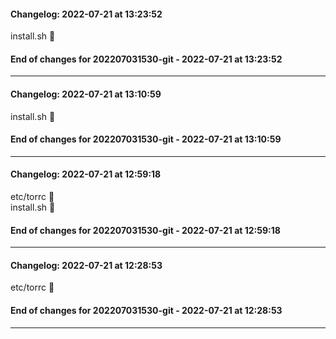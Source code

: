 #### Changelog: 2022-07-21 at 13:23:52  
  
install.sh      🚀  
  
#### End of changes for 202207031530-git - 2022-07-21 at 13:23:52  
  
----  
  
#### Changelog: 2022-07-21 at 13:10:59  
  
install.sh      🚀  
  
#### End of changes for 202207031530-git - 2022-07-21 at 13:10:59  
  
----  
  
#### Changelog: 2022-07-21 at 12:59:18  
  
etc/torrc      🚀  
install.sh      🚀  
  
#### End of changes for 202207031530-git - 2022-07-21 at 12:59:18  
  
----  
  
#### Changelog: 2022-07-21 at 12:28:53  
  
etc/torrc      🚀  
  
#### End of changes for 202207031530-git - 2022-07-21 at 12:28:53  
  
----  
  

